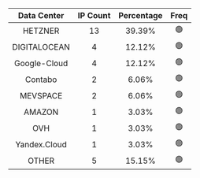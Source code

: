 | Data Center | IP Count | Percentage | Freq |
|:------------:|:--------:|:-----------:|:-----:|
| HETZNER | 13 | 39.39% | 🟢 |
| DIGITALOCEAN | 4 | 12.12% | 🟢 |
| Google-Cloud | 4 | 12.12% | 🟢 |
| Contabo | 2 | 6.06% | 🟢 |
| MEVSPACE | 2 | 6.06% | 🟢 |
| AMAZON | 1 | 3.03% | 🟢 |
| OVH | 1 | 3.03% | 🟢 |
| Yandex.Cloud | 1 | 3.03% | 🟢 |
| OTHER | 5 | 15.15% | 🟢 |